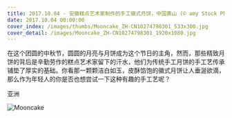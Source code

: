 ```yaml
---
title: 2017.10.04 - 安徽糕点艺术家制作的手工徽式月饼，中国黄山 (© amy Stock Photo)
date: 2017.10.04 00:00:00
cover_index: /images/thumbs/Mooncake_ZH-CN10274798301_533x300.jpg
cover_detail: /images/Mooncake_ZH-CN10274798301_1920x1080.jpg
---
```


在这个团圆的中秋节，圆圆的月亮与月饼成为这个节日的主角，然而，那些精致月饼的背后是辛勤劳作的糕点艺术家留下的汗水，他们为传统手工月饼的手工艺传承铺垫了厚实的基础。你看那一颗颗洁白如玉，皮酥馅饱的徽式月饼让人垂涎欲滴，那么作为年轻人的你是否也想尝试一下这种有趣的手工艺呢？

亚洲

![Mooncake](/images/Mooncake_ZH-CN10274798301_1920x1080.jpg)
